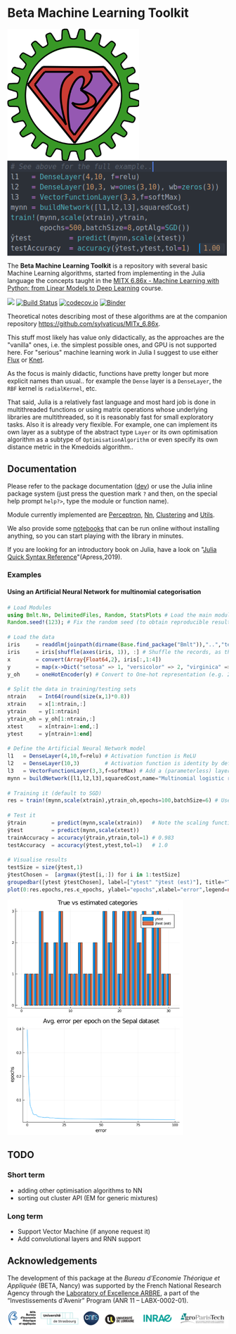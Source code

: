 # Beta Machine Learning Toolkit

<img src="assets/bmlt_logo.png" width="300" valign="middle"/> &nbsp;&nbsp;&nbsp;<img src="assets/microExample.png" width="500" valign="middle"/>

The **Beta Machine Learning Toolkit** is a repository with several basic Machine Learning algorithms, started from implementing in the Julia language the concepts taught in the [MITX 6.86x - Machine Learning with Python: from Linear Models to Deep Learning](https://www.edx.org/course/machine-learning-with-python-from-linear-models-to) course.

<!--[![](https://img.shields.io/badge/docs-stable-blue.svg)](https://sylvaticus.github.io/Bmlt.jl/stable) -->
[![](https://img.shields.io/badge/docs-dev-blue.svg)](https://sylvaticus.github.io/Bmlt.jl/dev)
[![Build Status](https://travis-ci.org/sylvaticus/Bmlt.jl.svg?branch=master)](https://travis-ci.org/sylvaticus/Bmlt.jl)
[![codecov.io](http://codecov.io/github/sylvaticus/Bmlt.jl/coverage.svg?branch=master)](http://codecov.io/github/sylvaticus/Bmlt.jl?branch=master)
[![Binder](https://mybinder.org/badge_logo.svg)](https://mybinder.org/v2/gh/sylvaticus/Bmlt.jl/master)

Theoretical notes describing most of these algorithms are at the companion repository https://github.com/sylvaticus/MITx_6.86x.

This stuff most likely has value only didactically, as the approaches are the "vanilla" ones, i.e. the simplest possible ones, and GPU is not supported here.
For "serious" machine learning work in Julia I suggest to use either [Flux](https://fluxml.ai/) or [Knet](https://github.com/denizyuret/Knet.jl).

As the focus is mainly didactic, functions have pretty longer but more explicit names than usual.. for example the `Dense` layer is a `DenseLayer`, the `RBF` kernel is `radialKernel`, etc.

That said, Julia is a relatively fast language and most hard job is done in multithreaded functions or using matrix operations whose underlying libraries are multithreaded, so it is reasonably fast for small exploratory tasks. Also it is already very flexible. For example, one can implement its own layer as a subtype of the abstract type `Layer` or its own optimisation algorithm as a subtype of `OptimisationAlgorithm` or even specify its own distance metric in the Kmedoids algorithm..

## Documentation

Please refer to the package documentation ([dev](https://sylvaticus.github.io/Bmlt.jl/dev)) or use the Julia inline package system (just press the question mark `?` and then, on the special help prompt `help?>`, type the module or function name).

Module currently implemented are [Perceptron](https://sylvaticus.github.io/Bmlt.jl/dev/Perceptron.html), [Nn](https://sylvaticus.github.io/Bmlt.jl/dev/Nn.html), [Clustering](https://sylvaticus.github.io/Bmlt.jl/dev/Clustering.html) and [Utils](https://sylvaticus.github.io/Bmlt.jl/dev/Utils.html).

We also provide some [notebooks](https://sylvaticus.github.io/Bmlt.jl/dev/Notebooks.html) that can be run online without installing anything, so you can start playing with the library in minutes.

If you are looking for an introductory book on Julia, have a look on "[Julia Quick Syntax Reference](https://www.julia-book.com/)"(Apress,2019).



### Examples

#### Using an Artificial Neural Network for multinomial categorisation

```julia
# Load Modules
using Bmlt.Nn, DelimitedFiles, Random, StatsPlots # Load the main module and ausiliary modules
Random.seed!(123); # Fix the random seed (to obtain reproducible results)

# Load the data
iris     = readdlm(joinpath(dirname(Base.find_package("Bmlt")),"..","test","data","iris.csv"),',',skipstart=1)
iris     = iris[shuffle(axes(iris, 1)), :] # Shuffle the records, as they aren't by default
x        = convert(Array{Float64,2}, iris[:,1:4])
y        = map(x->Dict("setosa" => 1, "versicolor" => 2, "virginica" =>3)[x],iris[:, 5]) # Convert the target column to numbers
y_oh     = oneHotEncoder(y) # Convert to One-hot representation (e.g. 2 => [0 1 0], 3 => [0 0 1])

# Split the data in training/testing sets
ntrain    = Int64(round(size(x,1)*0.8))
xtrain    = x[1:ntrain,:]
ytrain    = y[1:ntrain]
ytrain_oh = y_oh[1:ntrain,:]
xtest     = x[ntrain+1:end,:]
ytest     = y[ntrain+1:end]

# Define the Artificial Neural Network model
l1   = DenseLayer(4,10,f=relu) # Activation function is ReLU
l2   = DenseLayer(10,3)        # Activation function is identity by default
l3   = VectorFunctionLayer(3,3,f=softMax) # Add a (parameterless) layer whose activation function (softMax in this case) is defined to all its nodes at once
mynn = buildNetwork([l1,l2,l3],squaredCost,name="Multinomial logistic regression Model Sepal") # Build the NN and use the squared cost (aka MSE) as error function

# Training it (default to SGD)
res = train!(mynn,scale(xtrain),ytrain_oh,epochs=100,batchSize=6) # Use optAlg=SGD (Stochastic Gradient Descent) by default

# Test it
ŷtrain        = predict(mynn,scale(xtrain))   # Note the scaling function
ŷtest         = predict(mynn,scale(xtest))
trainAccuracy = accuracy(ŷtrain,ytrain,tol=1) # 0.983
testAccuracy  = accuracy(ŷtest,ytest,tol=1)   # 1.0

# Visualise results
testSize = size(ŷtest,1)
ŷtestChosen =  [argmax(ŷtest[i,:]) for i in 1:testSize]
groupedbar([ytest ŷtestChosen], label=["ytest" "ŷtest (est)"], title="True vs estimated categories") # All records correctly labelled !
plot(0:res.epochs,res.ϵ_epochs, ylabel="epochs",xlabel="error",legend=nothing,title="Avg. error per epoch on the Sepal dataset")
```

<img src="assets/sepalOutput_results.png" width="400"/> <img src="assets/sepalOutput_errors.png" width="400"/>


## TODO

### Short term

- adding other optimisation algorithms to NN
- sorting out cluster API (EM for generic mixtures)

### Long term

- Support Vector Machine (if anyone request it)
- Add convolutional layers and RNN support

## Acknowledgements

The development of this package at the _Bureau d'Economie Théorique et Appliquée_ (BETA, Nancy) was supported by the French National Research Agency through the [Laboratory of Excellence ARBRE](http://mycor.nancy.inra.fr/ARBRE/), a part of the “Investissements d'Avenir” Program (ANR 11 – LABX-0002-01).

[![BLogos](assets/logos_betaumr.png)](hhttp://www.beta-umr7522.fr/)
